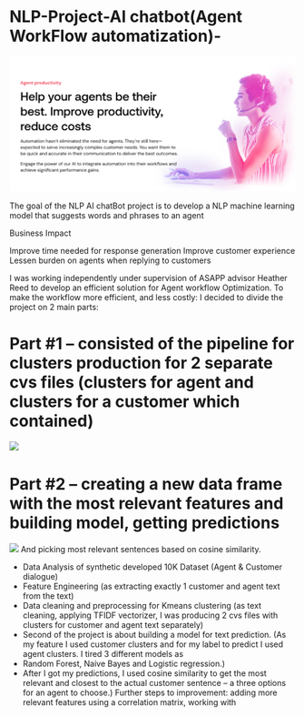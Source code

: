 # NLP-Project-AI chatbot(Agent WorkFlow automatization)-

![](https://github.com/AlbinaKrasykova/NLP-Project-Text-generation-for-an-Agent-/blob/main/AI.png) 

The goal of the NLP AI chatBot project is to develop 
a NLP machine learning model
that suggests words and phrases to an agent 



Business Impact

Improve time needed for response generation
Improve customer experience
Lessen burden on agents when replying to customers

I was working independently under supervision of ASAPP advisor Heather Reed to develop an efficient solution for Agent workflow Optimization.
To make the workflow more efficient, and less costly: I decided to divide the project on 2 main parts:
# Part #1 – consisted of the pipeline for clusters production for 2 separate cvs files (clusters for agent and clusters for a customer which contained)
![](https://github.com/AlbinaKrasykova/NLP-Project-Text-generation-for-an-Agent-/blob/main/Demo%20part%201%20agent%20automation.gif)
# Part #2 – creating a new data frame with the most relevant features and building model, getting predictions
![](https://github.com/AlbinaKrasykova/NLP-Project-Text-generation-for-an-Agent-/blob/main/Demo%20part%202%20agent%20automation%20solution.gif)
And picking most relevant sentences based on cosine similarity.   

-	Data Analysis of synthetic developed 10K Dataset (Agent & Customer dialogue)
-	Feature Engineering (as extracting exactly 1 customer and agent text from the text)
-	Data cleaning and preprocessing for Kmeans clustering (as text cleaning, applying TFIDF vectorizer, I was producing 2 cvs files with clusters for customer and agent text separately)
-	Second of the project is about building a model for text prediction. (As my feature I used customer clusters and for my label to predict I used agent clusters. I tired 3 different models as 
-	Random Forest, Naive Bayes and Logistic regression.)
-	After I got my predictions, I used cosine similarity to get the most relevant and closest to the actual customer sentence – a three options for an agent to choose.) 
Further steps to improvement: adding more relevant features using a correlation matrix, working with 


